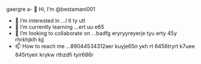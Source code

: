 gaergre a- 👋 Hi, I’m @bestamani001
- 👀 I’m interested in ...l tl ty utl
- 🌱 I’m currently learning ...ert uu e65
- 💞️ I’m looking to collaborate on ...badfg eryryyreyerje tyu erty 45y rhrkhjklh kjj
- 📫 How to reach me ...89044534312aer kuyje65п укh rt 6456tryrt k7uee 
845rtyeir krykw rthzdfi tyir686r 
<!---tdhtrhр укееу
bestamani001/bestamani001 is a ✨ special ✨ repository because its `README.md` (this file) appears on your GitHub profile.
You can click the Preview link to take a look at your changes.
--->
